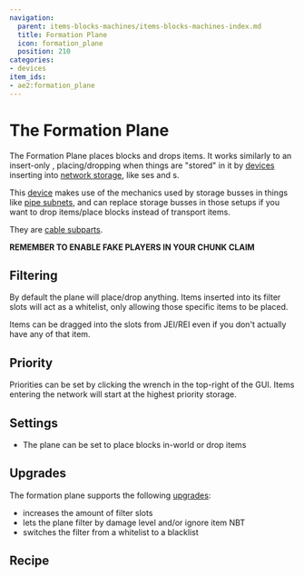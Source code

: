 ```yaml
---
navigation:
  parent: items-blocks-machines/items-blocks-machines-index.md
  title: Formation Plane
  icon: formation_plane
  position: 210
categories:
- devices
item_ids:
- ae2:formation_plane
---
```


# The Formation Plane

<GameScene zoom="8" background="transparent">
  <ImportStructure src="../assets/blocks/formation_plane.snbt" />
</GameScene>

The Formation Plane places blocks and drops items. It works similarly to an insert-only <ItemLink id="storage_bus" />,
placing/dropping when things are "stored" in it by [devices](../ae2-mechanics/devices.md) inserting into [network storage](../ae2-mechanics/import-export-storage.md),
like <ItemLink id="import_bus" />ses and <ItemLink id="interface" />s.

<GameScene zoom="6" interactive={true}>
  <ImportStructure src="../assets/assemblies/formation_plane_demonstration.snbt" />
  <IsometricCamera yaw="255" pitch="30" />
</GameScene>

This [device](../ae2-mechanics/devices.md) makes use of the mechanics used by storage busses in things like [pipe subnets](../example-setups/pipe-subnet.md),
and can replace storage busses in those setups if you want to drop items/place blocks instead of transport items.

They are [cable subparts](../ae2-mechanics/cable-subparts.md).

**REMEMBER TO ENABLE FAKE PLAYERS IN YOUR CHUNK CLAIM**

## Filtering

By default the plane will place/drop anything. Items inserted into its filter slots will act as a whitelist, only
allowing those specific items to be placed.

Items can be dragged into the slots from JEI/REI even if you don't actually have any of that item.

## Priority

Priorities can be set by clicking the wrench in the top-right of the GUI.
Items entering the network will start at the highest priority storage.

## Settings

*   The plane can be set to place blocks in-world or drop items

## Upgrades

The formation plane supports the following [upgrades](upgrade_cards.md):

*   <ItemLink id="capacity_card" /> increases the amount of filter slots
*   <ItemLink id="fuzzy_card" /> lets the plane filter by damage level and/or ignore item NBT
*   <ItemLink id="inverter_card" /> switches the filter from a whitelist to a blacklist

## Recipe

<RecipeFor id="formation_plane" />

